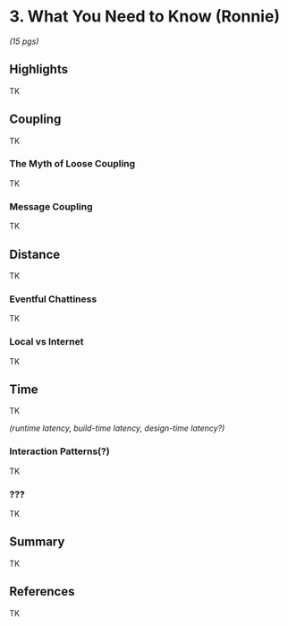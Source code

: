 # 3. What You Need to Know (Ronnie)

*(15 pgs)*

## Highlights
TK

## Coupling
TK

### The Myth of Loose Coupling
TK

### Message Coupling
TK

## Distance
TK

### Eventful Chattiness
TK

### Local vs Internet
TK

## Time
TK

*(runtime latency, build-time latency, design-time latency?)*

### Interaction Patterns(?)
TK

### ???
TK

## Summary
TK

## References
TK



